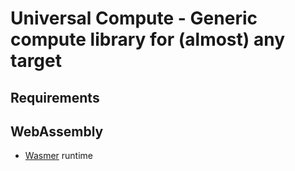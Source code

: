# Universal Compute - Generic compute library for (almost) any target

## Requirements
## WebAssembly
- [Wasmer](https://github.com/wasmerio/wasmer/) runtime
